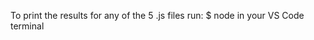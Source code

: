 To print the results for any of the 5 .js files run:
$ node <insert-file-name>
in your VS Code terminal
